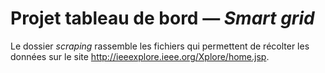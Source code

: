 Projet tableau de bord — *Smart grid*
====

Le dossier *scraping* rassemble les fichiers qui permettent de récolter les données sur le site http://ieeexplore.ieee.org/Xplore/home.jsp. 
